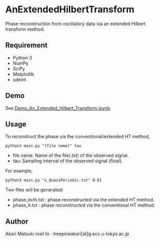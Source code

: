 # AnExtendedHilbertTransform
Phase reconstruction from oscillatory data via an extended Hilbert transform method.

## Requirement
* Python 3
* NumPy
* SciPy
* Matplotlib
* sdeint

## Demo
See [Demo_An_Extended_Hilbert_Transform.ipynb](https://github.com/treepineakari1104/AnExtendedHilbertTransform/blob/main/Demo_An_Extended_Hilbert_Transform.ipynb)

## Usage
To reconstruct the phase via the conventional/extended HT method,
```
python3 main.py "[file name]" tau
```

* file name: Name of the file(.txt) of the observed signal.
* tau: Sampling interval of the observed signal (float).

For example, 
```
python3 main.py "x_QuasiPeriodic.txt" 0.01
```
Two files will be generated:
* phase_exth.txt : phase reconstructed via the extended HT method.
* phase_h.txt : phase reconstructed via the conventional HT method.

## Author
Akari Matsuki
mail to : treepineakari[at]g.ecc.u-tokyo.ac.jp
